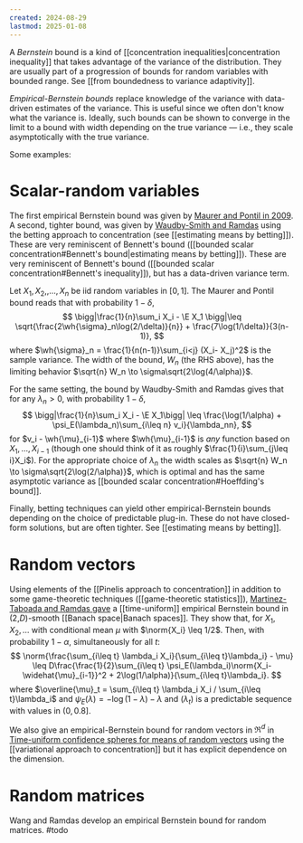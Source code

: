 ```yaml
---
created: 2024-08-29
lastmod: 2025-01-08
---
```


A *Bernstein* bound is a kind of [[concentration inequalities|concentration inequality]] that takes advantage of the variance of the distribution. They are usually part of a progression of bounds for random variables with bounded range. See [[from boundedness to variance adaptivity]]. 

_Empirical-Bernstein bounds_ replace knowledge of the variance with data-driven estimates of the variance. This is useful since we often don't know what the variance is. Ideally, such bounds can be shown to converge in the limit to a bound with width depending on the true variance —  i.e., they scale asymptotically with the true variance. 

Some examples: 

# Scalar-random variables 

The first empirical Bernstein bound was given by [Maurer and Pontil in 2009](https://arxiv.org/pdf/0907.3740). A second, tighter bound, was given by [Waudby-Smith and Ramdas](https://arxiv.org/pdf/2010.09686) using the betting approach to concentration (see [[estimating means by betting]]). These are very reminiscent of Bennett's bound ([[bounded scalar concentration#Bennett's bound|estimating means by betting]]). These are very reminiscent of Bennett's bound ([[bounded scalar concentration#Bennett's inequality]]), but has a data-driven variance term. 

Let $X_1, X_2, ,\dots, X_n$ be iid random variables in $[0,1]$. The Maurer and Pontil bound reads that with probability $1-\delta$,
$$
\bigg|\frac{1}{n}\sum_i X_i - \E X_1 \bigg|\leq \sqrt{\frac{2\wh{\sigma}_n\log(2/\delta)}{n}} + \frac{7\log(1/\delta)}{3(n-1)},
$$
where $\wh{\sigma}_n = \frac{1}{n(n-1)}\sum_{i<j} (X_i- X_j)^2$ is the sample variance. The width of the bound, $W_n$ (the RHS above), has the limiting behavior $\sqrt{n} W_n \to \sigma\sqrt{2\log(4/\alpha)}$.

For the same setting, the bound by Waudby-Smith and Ramdas gives that for any $\lambda_n>0$, with probability $1-\delta$,
$$
\bigg|\frac{1}{n}\sum_i X_i - \E X_1\bigg| \leq \frac{\log(1/\alpha) + \psi_E(\lambda_n)\sum_{i\leq n} v_i}{\lambda_nn},
$$
for $v_i - \wh{\mu}_{i-1}$ where $\wh{\mu}_{i-1}$ is _any_ function based on $X_1,\dots,X_{i-1}$ (though one should think of it as roughly $\frac{1}{i}\sum_{j\leq i}X_i$). For the appropriate choice of $\lambda_n$ the width scales as $\sqrt{n} W_n \to \sigma\sqrt{2\log(2/\alpha)}$, which is optimal and has the same asymptotic variance as [[bounded scalar concentration#Hoeffding's bound]]. 

Finally, betting techniques can yield other empirical-Bernstein bounds depending on the choice of predictable plug-in. These do not have closed-form solutions, but are often tighter. See [[estimating means by betting]]. 
# Random vectors 

Using elements of the [[Pinelis approach to concentration]] in addition to some game-theoretic techniques ([[game-theoretic statistics]]), [Martinez-Taboada and Ramdas gave](https://arxiv.org/pdf/2409.06060) a [[time-uniform]] empirical Bernstein bound in (2,$D$)-smooth [[Banach space|Banach spaces]]. They show that, for $X_1,X_2,\dots$ with conditional mean $\mu$ with $\norm{X_i} \leq 1/2$. Then, with probability $1-\alpha$, simultaneously for all $t$: 
$$
\norm{\frac{\sum_{i\leq t} \lambda_i X_i}{\sum_{i\leq t}\lambda_i} - \mu} \leq D\frac{\frac{1}{2}\sum_{i\leq t} \psi_E(\lambda_i)\norm{X_i- \widehat{\mu}_{i-1}}^2 +  2\log(1/\alpha)}{\sum_{i\leq t}\lambda_i}.
$$
where $\overline{\mu}_t = \sum_{i\leq t} \lambda_i X_i / \sum_{i\leq t}\lambda_i$ and $\psi_E(\lambda) = -\log(1-\lambda) - \lambda$ and $(\lambda_t)$ is a predictable sequence with values in $(0,0.8]$. 

We also give an empirical-Bernstein bound for random vectors in $\Re^d$ in [Time-uniform confidence spheres for means of random vectors](https://arxiv.org/abs/2311.08168) using the [[variational approach to concentration]] but it has explicit dependence on the dimension. 

# Random matrices 
Wang and Ramdas develop an empirical Bernstein bound for random matrices. #todo 
